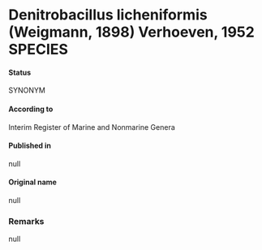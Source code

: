# Denitrobacillus licheniformis (Weigmann, 1898) Verhoeven, 1952 SPECIES

#### Status
SYNONYM

#### According to
Interim Register of Marine and Nonmarine Genera

#### Published in
null

#### Original name
null

### Remarks
null